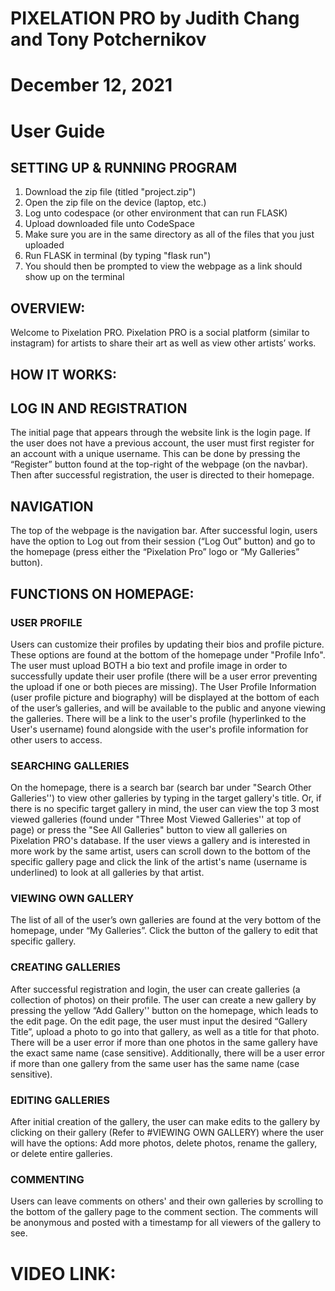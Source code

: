 # PIXELATION PRO by Judith Chang and Tony Potchernikov
# December 12, 2021
# User Guide

## SETTING UP & RUNNING PROGRAM
1) Download the zip file (titled "project.zip")
2) Open the zip file on the device (laptop, etc.)
3) Log unto codespace (or other environment that can run FLASK)
4) Upload downloaded file unto CodeSpace
5) Make sure you are in the same directory as all of the files that you just uploaded
6) Run FLASK in terminal (by typing "flask run")
7) You should then be prompted to view the webpage as a link should show up on the terminal

## OVERVIEW:
Welcome to Pixelation PRO. Pixelation PRO is a social platform (similar to instagram) for artists to share their art as well as view other artists’ works.

## HOW IT WORKS:

## LOG IN AND REGISTRATION
The initial page that appears through the website link is the login page. If the user does not have a previous account, the user must first register for an account with a unique username. This can be done by pressing the “Register” button found at the top-right of the webpage (on the navbar). Then after successful registration, the user is directed to their homepage.

## NAVIGATION
The top of the webpage is the navigation bar. After successful login, users have the option to Log out from their session (“Log Out” button) and go to the homepage (press either the “Pixelation Pro” logo or “My Galleries” button).

## FUNCTIONS ON HOMEPAGE:

### USER PROFILE
Users can customize their profiles by updating their bios and profile picture. These options are found at the bottom of the homepage under "Profile Info". The user must upload BOTH a bio text and profile image in order to successfully update their user profile (there will be a user error preventing the upload if one or both pieces are missing). The User Profile Information (user profile picture and biography) will be displayed at the bottom of each of the user’s galleries, and will be available to the public and anyone viewing the galleries. There will be a link to the user's profile (hyperlinked to the User's username) found alongside with the user's profile information for other users to access.

### SEARCHING GALLERIES
On the homepage, there is a search bar (search bar under "Search Other Galleries'') to view other galleries by typing in the target gallery's title. Or, if there is no specific target gallery in mind, the user can view the top 3 most viewed galleries (found under "Three Most Viewed Galleries'' at top of page) or press the "See All Galleries" button to view all galleries on Pixelation PRO's database. If the user views a gallery and is interested in more work by the same artist, users can scroll down to the bottom of the specific gallery page and click the link of the artist's name (username is underlined) to look at all galleries by that artist.

### VIEWING OWN GALLERY
The list of all of the user’s own galleries are found at the very bottom of the homepage, under “My Galleries”. Click the button of the gallery to edit that specific gallery.

### CREATING GALLERIES
After successful registration and login, the user can create galleries (a collection of photos) on their profile. The user can create a new gallery by pressing the yellow “Add Gallery'' button on the homepage, which leads to the edit page. On the edit page, the user must input the desired “Gallery Title”, upload a photo to go into that gallery, as well as a title for that photo. There will be a user error if more than one photos in the same gallery have the exact same name (case sensitive). Additionally, there will be a user error if more than one gallery from the same user has the same name (case sensitive).

### EDITING GALLERIES
After initial creation of the gallery, the user can make edits to the gallery by clicking on their gallery (Refer to #VIEWING OWN GALLERY) where the user will have the options: Add more photos, delete photos, rename the gallery, or delete entire galleries.

### COMMENTING
Users can leave comments on others' and their own galleries by scrolling to the bottom of the gallery page to the comment section. The comments will be anonymous and posted with a timestamp for all viewers of the gallery to see.

# VIDEO LINK:
